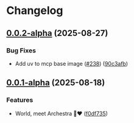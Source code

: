 # Changelog

## [0.0.2-alpha](https://github.com/archestra-ai/archestra/compare/mcp_server_docker_image-v0.0.1-alpha...mcp_server_docker_image-v0.0.2-alpha) (2025-08-27)

### Bug Fixes

- Add uv to mcp base image ([#238](https://github.com/archestra-ai/archestra/issues/238)) ([90c3afb](https://github.com/archestra-ai/archestra/commit/90c3afb85bd462274065bc4f0c9af7762ef17a14))

## [0.0.1-alpha](https://github.com/archestra-ai/archestra/compare/mcp_server_docker_image-v0.0.0-alpha...mcp_server_docker_image-v0.0.1-alpha) (2025-08-18)

### Features

- World, meet Archestra 🤖❤️ ([f0df735](https://github.com/archestra-ai/archestra/commit/f0df735202d076601232dd1fa6e0e874e1080d3c))
